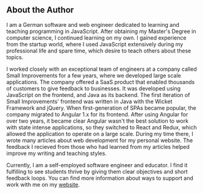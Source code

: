 ## About the Author

I am a German software and web engineer dedicated to learning and teaching programming in JavaScript. After obtaining my Master's Degree in computer science, I continued learning on my own. I gained experience from the startup world, where I used JavaScript extensively during my professional life and spare time, which desire to teach others about these topics.

I worked closely with an exceptional team of engineers at a company called Small Improvements for a few years, where we developed large scale applications. The company offered a SaaS product that enabled thousands of customers to give feedback to businesses. It was developed using JavaScript on the frontend, and Java as its backend. The first iteration of Small Improvements' frontend was written in Java with the Wicket Framework and jQuery. When first-generation of SPAs became popular, the company migrated to Angular 1.x for its frontend. After using Angular for over two years, it became clear Angular wasn't the best solution to work with state intense applications, so they switched to React and Redux, which allowed the application to operate on a large scale. During my time there, I wrote many articles about web development for my personal website. The feedback I recieved from those who had learned from my articles helped improve my writing and teaching styles.

Currently, I am a self-employed software engineer and educator. I find it fulfilling to see students thrive by giving them clear objectives and short feedback loops. You can find more information about ways to support and work with me on my [website](https://www.robinwieruch.de/about).
